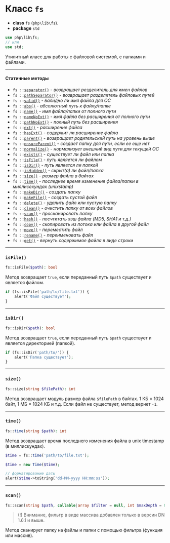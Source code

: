 # Класс `fs`

- **class** `fs` (`php\lib\fs`).
- **package** `std`

```php
use php\lib\fs;
// или
use std;
```
Утилитный класс для работы с файловой системой, с папками и файлами.

---

#### Статичные методы

- `fs ::`[`separator()`](#separator) - _возвращает резделитель для имен файлов_
- `fs ::`[`pathSeparator()`](#pathseparator) - _возвращает разделитель файловых путей_
- `fs ::`[`valid()`](#valid) - _валидно ли имя файла для ОС_
- `fs ::`[`abs()`](#abs) - _абсолютный путь к файлу/папке_
- `fs ::`[`name()`](#name) - _имя файла/папки от полного пути_
- `fs ::`[`nameNoExt()`](#namenoext) - _имя файла без расширения от полного пути_
- `fs ::`[`pathNoExt()`](#pathnoext) - _полный путь без расширения_
- `fs ::`[`ext()`](#ext) - _расширение файла_
- `fs ::`[`hasExt()`](#hasext) - _содержит ли расширение файла_
- `fs ::`[`parent()`](#parent) - _возвращает родительский путь на уровень выше_
- `fs ::`[`ensureParent()`](#ensureparent) - _создает папку для пути, если ее еще нет_
- `fs ::`[`normalize()`](#normalize) - _нормализует внешний вид пути для текущей ОС_
- `fs ::`[`exists()`](#exists) - _существует ли файл или папка_
- `fs ::`[`isFile()`](#isfile) - _путь является ли файлом_
- `fs ::`[`isDir()`](#isdir) - _путь является ли папкой_
- `fs ::`[`isHidden()`](#ishidden) - _скрыт(а) ли файл/папка_
- `fs ::`[`size()`](#size) - _размер файла в байтах_
- `fs ::`[`time()`](#time) - _последнее время изменения файла/папки в миллисекундах (unixstamp)_
- `fs ::`[`makeDir()`](#makedir) - _создать папку_
- `fs ::`[`makeFile()`](#makefile) - _создать пустой файл_
- `fs ::`[`delete()`](#delete) - _удалить файл или пустую папку_
- `fs ::`[`clean()`](#clean) - _очистить папку от всех файлов_
- `fs ::`[`scan()`](#scan) - _просканировать папку_
- `fs ::`[`hash()`](#hash) - _посчтитать хэш файла (MD5, SHA1 и т.д.)_
- `fs ::`[`copy()`](#copy) - _скопировать из потока или файла в другой файл_
- `fs ::`[`move()`](#move) - _переместить файл_
- `fs ::`[`rename()`](#rename) - _переименовать файл_
- `fs ::`[`get()`](#get) - _вернуть содержимое файла в виде строки_

---

### `isFile()`
```php
fs::isFile($path): bool
```
Метод возвращает `true`, если переданный путь `$path` существует и является файлом.

```php
if (fs::isFile('path/to/file.txt')) {
    alert('Файл существует');
}
```

---

### `isDir()`
```php
fs::isDir($path): bool
```
Метод возвращает `true`, если переданный путь `$path` существует и является директорией (папкой).

```php
if (fs::isDir('path/to/')) {
    alert('Папка существует');
}
```

---

### `size()`
```php
fs::size(string $filePath): int
```
Метод возвращает модуль размер файла `$filePath` в байтах. 1 КБ = 1024 байт, 1 МБ = 1024 КБ и т.д.
Если файл не существует, метод вернет `-1`.

---

### `time()`
```php
fs::time(string $path): int
```
Метод возвращает время последнего изменения файла в unix timestamp (в миллискундах).

```php
$time = fs::time('path/to/file.txt');

$time = new Time($time);

// форматирование даты
alert($time->toString('dd-MM-yyyy HH:mm:ss'));
```

---

### `scan()`
```php
fs::scan(string $path, callable|array $filter = null, int $maxDepth = 0, $subIsFirst = false): array
```
> (!) Внимание, фильтр в виде массива добавлен только в версии DN 1.6.1 и выше.

Метод сканирует папку на файлы и папки с помощью фильтра (функция или массив). 
